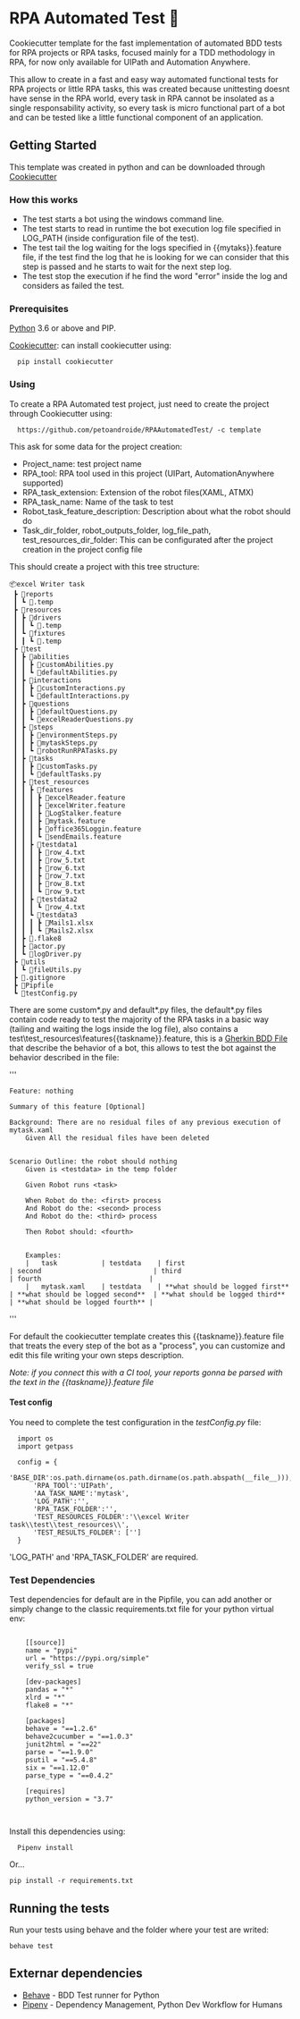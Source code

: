 # RPA Automated Test 🙈

Cookiecutter template for the fast implementation of automated BDD tests for RPA projects or RPA tasks, focused mainly for a TDD methodology in RPA, for now only available for UIPath and Automation Anywhere.

This allow to create in a fast and easy way automated functional tests for RPA projects or little RPA tasks, this was created because unittesting doesnt have sense in the RPA world, every task in RPA cannot be insolated as a single responsability activity, so every task is micro functional part of a bot and can be tested like a little functional component of an application.

## Getting Started

This template was created in python and can be downloaded through [Cookiecutter](https://cookiecutter.readthedocs.io/en/latest/readme.html) 

### How this works

* The test starts a bot using the windows command line.
* The test starts to read in runtime the bot execution log file specified in LOG_PATH (inside configuration file of the test).
* The test tail the log waiting for the logs specified in {{mytaks}}.feature file, if the test find the log that he is looking for we can consider that this step is passed and he starts to wait for the next step log.
* The test stop the execution if he find the word "error" inside the log and considers as failed the test.

### Prerequisites

[Python](https://www.python.org/) 3.6 or above and PIP.

[Cookiecutter](https://cookiecutter.readthedocs.io/en/latest/readme.html): can install cookiecutter using:

```
  pip install cookiecutter
```

### Using

To create a RPA Automated test project, just need to create the project through Cookiecutter using:

```
  https://github.com/petoandroide/RPAAutomatedTest/ -c template
```
This ask for some data for the project creation:
  * Project_name: test project name
  * RPA_tool: RPA tool used in this project (UIPart, AutomationAnywhere supported)
  * RPA_task_extension: Extension of the robot files(XAML, ATMX)
  * RPA_task_name: Name of the task to test
  * Robot_task_feature_description: Description about what the robot should do
  * Task_dir_folder, robot_outputs_folder, log_file_path, test_resources_dir_folder: This can be configurated after the project          creation in the project config file

This should create a project with this tree structure:

    📦excel Writer task
     ┣ 📂reports
     ┃ ┗ 📜.temp
     ┣ 📂resources
     ┃ ┣ 📂drivers
     ┃ ┃ ┗ 📜.temp
     ┃ ┗ 📂fixtures
     ┃ ┃ ┗ 📜.temp
     ┣ 📂test
     ┃ ┣ 📂abilities
     ┃ ┃ ┣ 📜customAbilities.py
     ┃ ┃ ┗ 📜defaultAbilities.py
     ┃ ┣ 📂interactions
     ┃ ┃ ┣ 📜customInteractions.py
     ┃ ┃ ┗ 📜defaultInteractions.py
     ┃ ┣ 📂questions
     ┃ ┃ ┣ 📜defaultQuestions.py
     ┃ ┃ ┗ 📜excelReaderQuestions.py
     ┃ ┣ 📂steps
     ┃ ┃ ┣ 📜environmentSteps.py
     ┃ ┃ ┣ 📜mytaskSteps.py
     ┃ ┃ ┗ 📜robotRunRPATasks.py
     ┃ ┣ 📂tasks
     ┃ ┃ ┣ 📜customTasks.py
     ┃ ┃ ┗ 📜defaultTasks.py
     ┃ ┣ 📂test_resources
     ┃ ┃ ┣ 📂features
     ┃ ┃ ┃ ┣ 📜excelReader.feature
     ┃ ┃ ┃ ┣ 📜excelWriter.feature
     ┃ ┃ ┃ ┣ 📜LogStalker.feature
     ┃ ┃ ┃ ┣ 📜mytask.feature
     ┃ ┃ ┃ ┣ 📜office365Loggin.feature
     ┃ ┃ ┃ ┗ 📜sendEmails.feature
     ┃ ┃ ┣ 📂testdata1
     ┃ ┃ ┃ ┣ 📜row_4.txt
     ┃ ┃ ┃ ┣ 📜row_5.txt
     ┃ ┃ ┃ ┣ 📜row_6.txt
     ┃ ┃ ┃ ┣ 📜row_7.txt
     ┃ ┃ ┃ ┣ 📜row_8.txt
     ┃ ┃ ┃ ┗ 📜row_9.txt
     ┃ ┃ ┣ 📂testdata2
     ┃ ┃ ┃ ┗ 📜row_4.txt
     ┃ ┃ ┗ 📂testdata3
     ┃ ┃ ┃ ┣ 📜Mails1.xlsx
     ┃ ┃ ┃ ┗ 📜Mails2.xlsx
     ┃ ┣ 📜.flake8
     ┃ ┣ 📜actor.py
     ┃ ┗ 📜logDriver.py
     ┣ 📂utils
     ┃ ┗ 📜fileUtils.py
     ┣ 📜.gitignore
     ┣ 📜Pipfile
     ┗ 📜testConfig.py

There are some custom*.py and default*.py files, the default*.py files contain code ready to test the majority of the RPA tasks in a basic way (tailing and waiting the logs inside the log file), also contains a test\test_resources\features{{taskname}}.feature, this is a [Gherkin BDD File](https://behave.readthedocs.io/en/latest/philosophy.html#the-gherkin-language) that describe the behavior of a bot, this allows to test the bot against the behavior described in the file:

'''

    Feature: nothing

    Summary of this feature [Optional]

    Background: There are no residual files of any previous execution of mytask.xaml
        Given All the residual files have been deleted


    Scenario Outline: the robot should nothing
        Given is <testdata> in the temp folder

        Given Robot runs <task>

        When Robot do the: <first> process 
        And Robot do the: <second> process 
        And Robot do the: <third> process

        Then Robot should: <fourth>


        Examples:
        |   task           | testdata    | first                           | second                            | third                           | fourth                           |
        |   mytask.xaml    | testdata    | **what should be logged first** | **what should be logged second**  | **what should be logged third** | **what should be logged fourth** |

'''

For default the cookiecutter template creates this {{taskname}}.feature file that treats the every step of the bot as a "process", you can customize and edit this file writing your own steps description.

*Note: if you connect this with a CI tool, your reports gonna be parsed with the text in the {{taskname}}.feature file*

#### Test config

You need to complete the test configuration in the *testConfig.py* file:

```
  import os
  import getpass

  config = {
      'BASE_DIR':os.path.dirname(os.path.dirname(os.path.abspath(__file__))),
      'RPA_TOOl':'UIPath',
      'AA_TASK_NAME':'mytask',
      'LOG_PATH':'',
      'RPA_TASK_FOLDER':'',
      'TEST_RESOURCES_FOLDER':'\\excel Writer task\\test\\test_resources\\',
      'TEST_RESULTS_FOLDER': ['']
  }
```

'LOG_PATH' and 'RPA_TASK_FOLDER' are required.

### Test Dependencies

Test dependencies for default are in the Pipfile, you can add another or simply change to the classic requirements.txt file for your python virtual env:

```

    [[source]]
    name = "pypi"
    url = "https://pypi.org/simple"
    verify_ssl = true

    [dev-packages]
    pandas = "*"
    xlrd = "*"
    flake8 = "*"

    [packages]
    behave = "==1.2.6"
    behave2cucumber = "==1.0.3"
    junit2html = "==22"
    parse = "==1.9.0"
    psutil = "==5.4.8"
    six = "==1.12.0"
    parse_type = "==0.4.2"

    [requires]
    python_version = "3.7"
  
  
```

Install this dependencies using:

```
  Pipenv install
```

Or...

```
pip install -r requirements.txt
```

## Running the tests

Run your tests using behave and the folder where your test are writed:

```
behave test
```

## Externar dependencies

* [Behave](https://behave.readthedocs.io/en/latest/) - BDD Test runner for Python
* [Pipenv](https://pipenv.readthedocs.io/en/latest/) - Dependency Management, Python Dev Workflow for Humans

